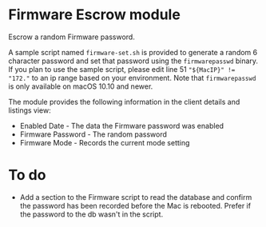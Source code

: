 # Firmware Escrow module

Escrow a random Firmware password.

A sample script named `firmware-set.sh` is provided to generate a random 6 character password and set that password using
the `firmwarepasswd` binary. If you plan to use the sample script, please edit line 51 `"${MacIP}" != "172."` to an ip range based on your environment.
Note that `firmwarepasswd` is only available on macOS 10.10 and newer.


The module provides the following information in the client details and listings view:

+ Enabled Date - The data the Firmware password was enabled
+ Firmware Password - The random password
+ Firmware Mode - Records the current mode setting


# To do

+ Add a section to the Firmware script to read the database and confirm the password has been recorded before the Mac is rebooted.
Prefer if the password to the db wasn't in the script.
